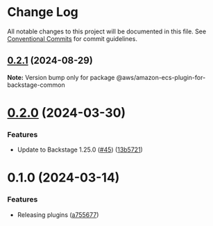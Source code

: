 # Change Log

All notable changes to this project will be documented in this file.
See [Conventional Commits](https://conventionalcommits.org) for commit guidelines.

## [0.2.1](https://github.com/awslabs/backstage-plugins-for-aws/compare/@aws/amazon-ecs-plugin-for-backstage-common@0.2.0...@aws/amazon-ecs-plugin-for-backstage-common@0.2.1) (2024-08-29)

**Note:** Version bump only for package @aws/amazon-ecs-plugin-for-backstage-common





# [0.2.0](https://github.com/awslabs/backstage-plugins-for-aws/compare/@aws/amazon-ecs-plugin-for-backstage-common@0.1.0...@aws/amazon-ecs-plugin-for-backstage-common@0.2.0) (2024-03-30)


### Features

* Update to Backstage 1.25.0 ([#45](https://github.com/awslabs/backstage-plugins-for-aws/issues/45)) ([13b5721](https://github.com/awslabs/backstage-plugins-for-aws/commit/13b5721f176a898f7de7f483852732ee8014a1cc))





# 0.1.0 (2024-03-14)

### Features

- Releasing plugins ([a755677](https://github.com/awslabs/backstage-plugins-for-aws/commit/a75567771e3cbafe2ef2814ad33b1cc54e9564e0))

